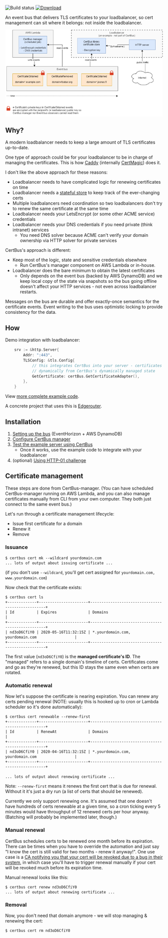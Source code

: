 ![Build status](https://github.com/function61/certbus/workflows/Build/badge.svg)
[![Download](https://img.shields.io/github/downloads/function61/certbus/total.svg?style=for-the-badge)](https://github.com/function61/certbus/releases)

An event bus that delivers TLS certificates to your loadbalancer, so cert management can sit where
it belongs: not inside the loadbalancer.

![CertBus's architecture](docs/architecture.png)


Why?
----

A modern loadbalancer needs to keep a large amount of TLS certificates up-to-date.

One type of approach could be for your loadbalancer to be in charge of managing the certificates.
This is how [Caddy](https://github.com/caddyserver/caddy) (internally
[CertMagic](https://github.com/mholt/certmagic)) does it.

I don't like the above approach for these reasons:

- Loadbalancer needs to have complicated logic for renewing certificates on time
- Loadbalancer needs a
  [stateful store](https://github.com/mholt/certmagic/wiki/Storage-Implementations)
  to keep track of the ever-changing certs
- Multiple loadbalancers need coordination so two loadbalancers don't try to renew the same certificate at the same time
- Loadbalancer needs your LetsEncrypt (or some other ACME service) credentials
- Loadbalancer needs your DNS credentials if you need private (think intranet) services
    * You need DNS solver because ACME can't verify your domain ownership via HTTP solver for private services

CertBus's approach is different:

- Keep most of the logic, state and sensitive credentials elsewhere
    * Run CertBus's manager component on AWS Lambda or in-house.
- Loadbalancer does the bare minimum to obtain the latest certificates
    * Only depends on the event bus (backed by AWS DynamoDB) and we keep local copy of the
      state via snapshots so the bus going offline doesn't affect your HTTP services -
      not even across loadbalancer restarts.

Messages on the bus are durable and offer exactly-once semantics for the certificate events.
Event writing to the bus uses optimistic locking to provide consistency for the data.


How
---

Demo integration with loadbalancer:

```go
    srv := &http.Server{
        Addr: ":443",
        TLSConfig: &tls.Config{
            // this integrates CertBus into your server - certificates are fetched
            // dynamically from CertBus's dynamically managed state
            GetCertificate: certBus.GetCertificateAdapter(),
        },
    }
```

View [more complete example code](pkg/cbexampleserver/example.go).

A concrete project that uses this is [Edgerouter](https://github.com/function61/edgerouter).


Installation
------------

1. [Setting up the bus](docs/setting-up-bus.md) (EventHorizon + AWS DynamoDB)
2. [Configure CertBus manager](docs/configure-manager.md)
3. [Test the example server using CertBus](docs/test-example-server.md)
    * Once it works, use the example code to integrate with your loadbalancer
4. (optional) [Using HTTP-01 challenge](docs/using-http-01-challenge.md)


Certificate management
----------------------

These steps are done from CertBus-manager. (You can have scheduled CertBus-manager running on AWS Lambda,
and you can also manage certificates manually from CLI from your own computer. They both just connect
to the same event bus.)

Let's run through a certificate management lifecycle:

- Issue first certificate for a domain
- Renew it
- Remove


### Issuance

```console
$ certbus cert mk --wildcard yourdomain.com
... lots of output about issuing certificate ...
```

(if you don't use `--wildcard`, you'll get cert assigned for `yourdomain.com, www.yourdomain.com`)

Now check that the certificate exists:

```console
$ certbus cert ls
+-------------+----------------------+--------------------------------------------------+
| Id          | Expires              | Domains                                          |
+-------------+----------------------+--------------------------------------------------+
| nd3oD6CfiY0 | 2020-05-16T11:32:15Z | *.yourdomain.com, yourdomain.com                 |
+-------------+----------------------+--------------------------------------------------+
```

The first value (`nd3oD6CfiY0`) is the **managed certificate's ID**. The "managed" refers to
a single domain's timeline of certs. Certificates come and go as they're renewed, but this ID
stays the same even when certs are rotated.


### Automatic renewal

Now let's suppose the certificate is nearing expiration. You can renew any certs pending
renewal (NOTE: usually this is hooked up to cron or Lambda scheduler so it's done automatically):

```console
$ certbus cert renewable --renew-first
+-------------+----------------------+--------------------------------------------------+
| Id          | RenewAt              | Domains                                          |
+-------------+----------------------+--------------------------------------------------+
| nd3oD6CfiY0 | 2020-04-16T11:32:15Z | *.yourdomain.com, yourdomain.com                 |
+-------------+----------------------+--------------------------------------------------+

... lots of output about renewing certificate ...
```

Note: `--renew-first` means it renews the first cert that is due for renewal. Without it
it's just a dry run (a list of certs that should be renewed).

Currently we only support renewing one. It's assumed that one doesn't have hundreds of
certs renewable at a given time, so a cron ticking every 5 minutes would have throughput
of 12 renewed certs per hour anyway. (Batching will probably be implemented later, though.)


### Manual renewal

CertBus schedules certs to be renewed one month before its expiration. There can be times
when you have to override the automation and just say "I know the cert is still valid for
two months - renew it anyway!". One use case is a
[CA notifying you that your cert will be revoked due to a bug in their system](https://twitter.com/joonas_fi/status/1234914782035181568),
in which case you'll have to trigger renewal manually if your cert will be revoked much
before its expiration time.

Manual renewal looks like this:

```console
$ certbus cert renew nd3oD6CfiY0
... lots of output about renewing certificate ...
```

### Removal

Now, you don't need that domain anymore - we will stop managing & renewing the cert:

```console
$ certbus cert rm nd3oD6CfiY0
```
